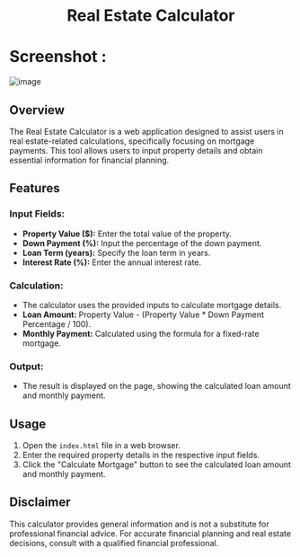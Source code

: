 # <p align="center">Real Estate Calculator</p>

# Screenshot : 

![image](https://github.com/Rakesh9100/CalcDiverse/assets/142514166/0e40e3c0-2480-4b9a-a7ed-2d8b35054ed5)


## Overview

The Real Estate Calculator is a web application designed to assist users in real estate-related calculations, specifically focusing on mortgage payments. This tool allows users to input property details and obtain essential information for financial planning.

## Features

### Input Fields:

- **Property Value ($):** Enter the total value of the property.
- **Down Payment (%):** Input the percentage of the down payment.
- **Loan Term (years):** Specify the loan term in years.
- **Interest Rate (%):** Enter the annual interest rate.

### Calculation:

- The calculator uses the provided inputs to calculate mortgage details.
- **Loan Amount:** Property Value - (Property Value * Down Payment Percentage / 100).
- **Monthly Payment:** Calculated using the formula for a fixed-rate mortgage.

### Output:

- The result is displayed on the page, showing the calculated loan amount and monthly payment.

## Usage

1. Open the `index.html` file in a web browser.
2. Enter the required property details in the respective input fields.
3. Click the "Calculate Mortgage" button to see the calculated loan amount and monthly payment.

## Disclaimer

This calculator provides general information and is not a substitute for professional financial advice. For accurate financial planning and real estate decisions, consult with a qualified financial professional.
